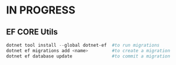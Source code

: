 # IN PROGRESS

## EF CORE Utils

```powershell
dotnet tool install --global dotnet-ef  #to run migrations
dotnet ef migrations add <name>         #to create a migration
dotnet ef database update               #to commit a migration
```